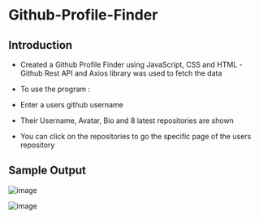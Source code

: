 # Github-Profile-Finder

## Introduction 
 - Created a Github Profile Finder using JavaScript, CSS and HTML
 -Github Rest API and Axios library was used to fetch the data
 
 - To use the program :
  - Enter a users github username
  - Their Username, Avatar, Bio and 8 latest repositories are shown
  - You can click on the repositories to go the specific page of the users repository
  
## Sample Output

![image](https://user-images.githubusercontent.com/111338450/185409899-aca3458c-aba1-43f0-9866-bfc465fe8da8.png)

![image](https://user-images.githubusercontent.com/111338450/185410318-d895adbc-b8ae-4e0d-ab83-dde344dac662.png)
